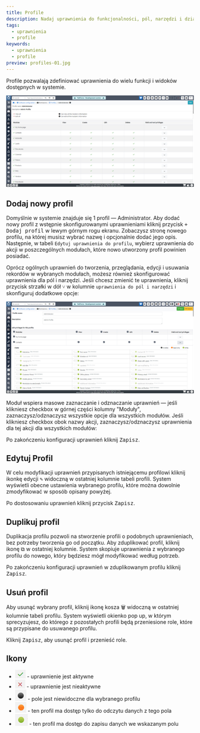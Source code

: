 ```yaml
---
title: Profile
description: Nadaj uprawnienia do funkcjonalności, pól, narzędzi i działań, wykorzystywanych przez użytkowników systemu podczas codziennej pracy z systemem.
tags:
  - uprawnienia
  - profile
keywords:
  - uprawnienia
  - profile
preview: profiles-01.jpg
---
```


Profile pozwalają zdefiniować uprawnienia do wielu funkcji i widoków dostępnych w systemie.

![profiles-01.jpg](profiles-01.jpg)

## Dodaj nowy profil

Domyślnie w systemie znajduje się 1 profil — Administrator. Aby dodać nowy profil z wstępnie skonfigurowanymi uprawnieniami kliknij przycisk <kbd>+ Dodaj profil</kbd> w lewym górnym rogu ekranu. Zobaczysz stronę nowego profilu, na której musisz wybrać nazwę i opcjonalnie dodać jego opis. Następnie, w tabeli `Edytuj uprawnienia do profilu`, wybierz uprawnienia do akcji w poszczególnych modułach, które nowo utworzony profil powinien posiadać.

Oprócz ogólnych uprawnień do tworzenia, przeglądania, edycji i usuwania rekordów w wybranych modułach, możesz również skonfigurować uprawnienia dla pól i narzędzi. Jeśli chcesz zmienić te uprawnienia, kliknij przycisk strzałki w dół <kbd>˅</kbd> w kolumnie `uprawnienia do pól i narzędzi` i skonfiguruj dodatkowe opcje:

![profiles-02.jpg](profiles-02.jpg)

Moduł wspiera masowe zaznaczanie i odznaczanie uprawnień — jeśli klikniesz checkbox w górnej części kolumny "Moduły", zaznaczysz/odznaczysz wszystkie opcje dla wszystkich modułów. Jeśli klikniesz checkbox obok nazwy akcji, zaznaczysz/odznaczysz uprawnienia dla tej akcji dla wszystkich modułów:

Po zakończeniu konfiguracji uprawnień kliknij <kbd>Zapisz</kbd>.

## Edytuj Profil

W celu modyfikacji uprawnień przypisanych istniejącemu profilowi kliknij ikonkę edycji <kbd>✎</kbd> widoczną w ostatniej kolumnie tabeli profili. System wyświetli obecne ustawienia wybranego profilu, które można dowolnie zmodyfikować w sposób opisany powyżej.

Po dostosowaniu uprawnień kliknij przycisk <kbd>Zapisz</kbd>.

## Duplikuj profil

Duplikacja profilu pozwoli na stworzenie profili o podobnych uprawnieniach, bez potrzeby tworzenia go od początku. Aby zduplikować profil, kliknij ikonę <kbd>⧉</kbd> w ostatniej kolumnie. System skopiuje uprawnienia z wybranego profilu do nowego, który będziesz mógł modyfikować według potrzeb.

Po zakończeniu konfiguracji uprawnień w zduplikowanym profilu kliknij <kbd>Zapisz</kbd>.

## Usuń profil

Aby usunąć wybrany profil, kliknij ikonę kosza <kbd>🗑</kbd> widoczną w ostatniej kolumnie tabeli profilu. System wyświetli okienko pop up, w którym sprecyzujesz, do którego z pozostałych profili będą przeniesione role, które są przypisane do usuwanego profilu.

Kliknij <kbd>Zapisz</kbd>, aby usunąć profil i przenieść role.

## Ikony

- ![profiles-action-1](profiles-action-1.jpg) - uprawnienie jest aktywne
- ![profiles-action-2](profiles-action-2.jpg) - uprawnienie jest nieaktywne
- ![profiles-action-3](profiles-action-3.jpg) - pole jest niewidoczne dla wybranego profilu
- ![profiles-action-4](profiles-action-4.jpg) - ten profil ma dostęp tylko do odczytu danych z tego pola
- ![profiles-action-5](profiles-action-5.jpg) - ten profil ma dostęp do zapisu danych we wskazanym polu
